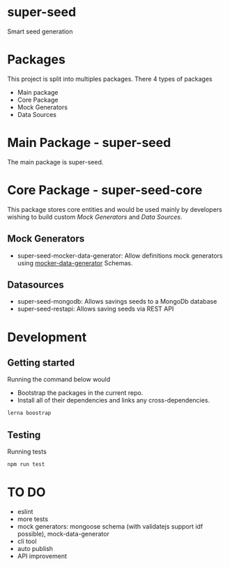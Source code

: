 # super-seed

Smart seed generation

# Packages
This project is split into multiples packages. There 4 types of packages
- Main package
- Core Package
- Mock Generators
- Data Sources 

# Main Package - super-seed
The main package is super-seed.

# Core Package - super-seed-core
This package stores core entities and would be used mainly by developers wishing to build custom _Mock Generators_ and _Data Sources_.

## Mock Generators
- super-seed-mocker-data-generator: Allow definitions mock generators using [mocker-data-generator](https://www.npmjs.com/package/mocker-data-generator) Schemas.

## Datasources
- super-seed-mongodb: Allows savings seeds to a MongoDb database
- super-seed-restapi: Allows saving seeds via REST API 

# Development
## Getting started
Running the command below would 
- Bootstrap the packages in the current repo. 
- Install all of their dependencies and links any cross-dependencies.

```bash
lerna boostrap
```

## Testing
Running tests
```bash
npm run test
```

# TO DO
- eslint
- more tests
- mock generators: mongoose schema (with validatejs support idf possible), mock-data-generator
- cli tool
- auto publish 
- API improvement
